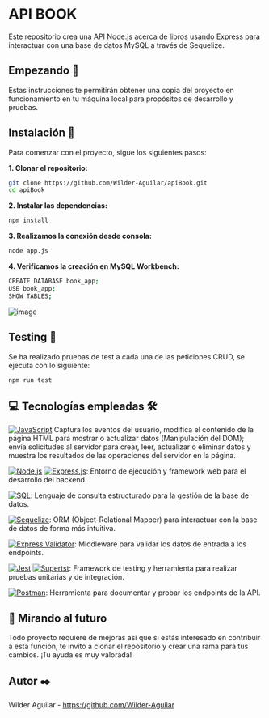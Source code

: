 # API BOOK

Este repositorio crea una API Node.js acerca de libros usando Express para interactuar con una base de datos MySQL a través de Sequelize.

## Empezando 🚀

Estas instrucciones te permitirán obtener una copia del proyecto en funcionamiento en tu máquina local para propósitos de desarrollo y pruebas.

## Instalación 🔧

Para comenzar con el proyecto, sigue los siguientes pasos:

**1. Clonar el repositorio:**

```bash
git clone https://github.com/Wilder-Aguilar/apiBook.git
cd apiBook
```

**2. Instalar las dependencias:**

```bash
npm install
```

**3. Realizamos la conexión desde consola:**

```bash
node app.js
```

**4. Verificamos la creación en MySQL Workbench:**

```bash
CREATE DATABASE book_app;
USE book_app;
SHOW TABLES;
```

![image](https://github.com/user-attachments/assets/6480c959-fe7f-4f50-8f32-90deba9ddc2e)

## Testing 🔧

Se ha realizado pruebas de test a cada una de las peticiones CRUD, se ejecuta con lo siguiente:

```bash
npm run test
```

## 💻 Tecnologías empleadas 🛠️

[![JavaScript](https://img.shields.io/badge/JavaScript-yellow?style=for-the-badge&logo=javascript&logoColor=white&labelColor=101010)](https://developer.mozilla.org/es/docs/Web/JavaScript)    Captura los eventos del usuario, modifica el contenido de la página HTML para mostrar o actualizar datos (Manipulación del DOM); envía solicitudes al servidor para crear, leer, actualizar o eliminar datos y muestra los resultados de las operaciones del servidor en la página.

[![Node.js](https://img.shields.io/badge/Node.js-green?style=for-the-badge&logo=node.js&logoColor=white)](https://nodejs.org/) [![Express.js](https://img.shields.io/badge/Express.js-4DB33A?style=for-the-badge&logo=express&logoColor=white)](https://expressjs.com/): Entorno de ejecución y framework web para el desarrollo del backend.

[![SQL](https://img.shields.io/badge/SQL-307DB1?style=for-the-badge&logo=postgresql&logoColor=white)](https://www.postgresql.org/): Lenguaje de consulta estructurado para la gestión de la base de datos.

[![Sequelize](https://img.shields.io/badge/Sequelize-5272B4?style=for-the-badge&logo=sequelize&logoColor=white)](https://sequelize.org/): ORM (Object-Relational Mapper) para interactuar con la base de datos de forma más intuitiva.

[![Express Validator](https://img.shields.io/badge/Express%20Validator-blue?style=for-the-badge&logo=express&logoColor=white)](https://www.npmjs.com/package/express-validator): Middleware para validar los datos de entrada a los endpoints.

[![Jest](https://img.shields.io/badge/Jest-blue?style=for-the-badge&logo=jest&logoColor=white)](https://jestjs.io/) [![Supertst](https://img.shields.io/badge/Supertst-blue?style=for-the-badge&logo=supertest&logoColor=white)](https://supertest.js.org/): Framework de testing y herramienta para realizar pruebas unitarias y de integración.

[![Postman](https://img.shields.io/badge/Postman-F65E1D?style=for-the-badge&logo=postman&logoColor=white)](https://www.postman.com/): Herramienta para documentar y probar los endpoints de la API.

## 🔮 Mirando al futuro

Todo proyecto requiere de mejoras asi que si estás interesado en contribuir a esta función, te invito a clonar el repositorio y crear una rama para tus cambios. ¡Tu ayuda es muy valorada!

## Autor ✒️

Wilder Aguilar - <https://github.com/Wilder-Aguilar>
